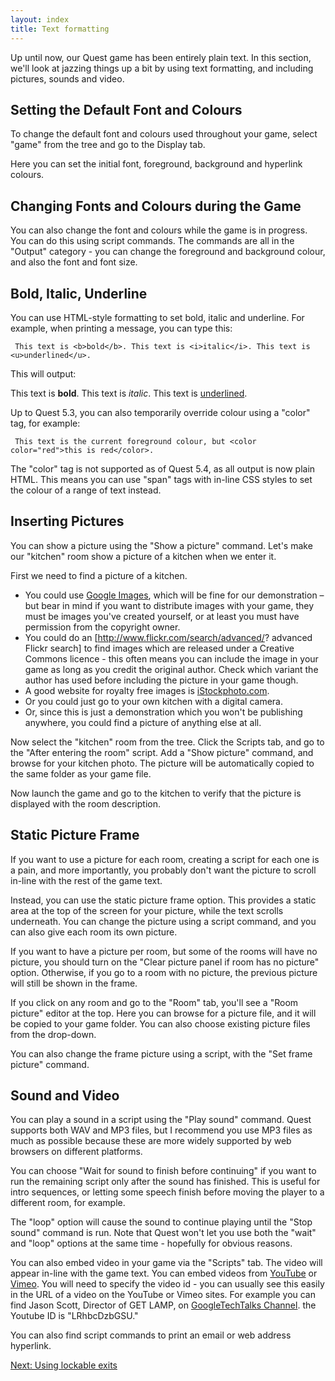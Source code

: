 ```yaml
---
layout: index
title: Text formatting
---
```


Up until now, our Quest game has been entirely plain text. In this section, we'll look at jazzing things up a bit by using text formatting, and including pictures, sounds and video.

Setting the Default Font and Colours
------------------------------------

To change the default font and colours used throughout your game, select "game" from the tree and go to the Display tab.

Here you can set the initial font, foreground, background and hyperlink colours.

Changing Fonts and Colours during the Game
------------------------------------------

You can also change the font and colours while the game is in progress. You can do this using script commands. The commands are all in the "Output" category - you can change the foreground and background colour, and also the font and font size.

Bold, Italic, Underline
-----------------------

You can use HTML-style formatting to set bold, italic and underline. For example, when printing a message, you can type this:

     This text is <b>bold</b>. This text is <i>italic</i>. This text is <u>underlined</u>.

This will output:

This text is <b>bold</b>. This text is <i>italic</i>. This text is <u>underlined</u>.

Up to Quest 5.3, you can also temporarily override colour using a "color" tag, for example:

     This text is the current foreground colour, but <color color="red">this is red</color>.

The "color" tag is not supported as of Quest 5.4, as all output is now plain HTML. This means you can use "span" tags with in-line CSS styles to set the colour of a range of text instead.

Inserting Pictures
------------------

You can show a picture using the "Show a picture" command. Let's make our "kitchen" room show a picture of a kitchen when we enter it.

First we need to find a picture of a kitchen.

-   You could use [Google Images](http://images.google.com), which will be fine for our demonstration – but bear in mind if you want to distribute images with your game, they must be images you've created yourself, or at least you must have permission from the copyright owner.
-   You could do an [<http://www.flickr.com/search/advanced/>? advanced Flickr search] to find images which are released under a Creative Commons licence - this often means you can include the image in your game as long as you credit the original author. Check which variant the author has used before including the picture in your game though.
-   A good website for royalty free images is [iStockphoto.com](http://www.istockphoto.com).
-   Or you could just go to your own kitchen with a digital camera.
-   Or, since this is just a demonstration which you won't be publishing anywhere, you could find a picture of anything else at all.

Now select the "kitchen" room from the tree. Click the Scripts tab, and go to the "After entering the room" script. Add a "Show picture" command, and browse for your kitchen photo. The picture will be automatically copied to the same folder as your game file.

Now launch the game and go to the kitchen to verify that the picture is displayed with the room description.

Static Picture Frame
--------------------

If you want to use a picture for each room, creating a script for each one is a pain, and more importantly, you probably don't want the picture to scroll in-line with the rest of the game text.

Instead, you can use the static picture frame option. This provides a static area at the top of the screen for your picture, while the text scrolls underneath. You can change the picture using a script command, and you can also give each room its own picture.

If you want to have a picture per room, but some of the rooms will have no picture, you should turn on the "Clear picture panel if room has no picture" option. Otherwise, if you go to a room with no picture, the previous picture will still be shown in the frame.

If you click on any room and go to the "Room" tab, you'll see a "Room picture" editor at the top. Here you can browse for a picture file, and it will be copied to your game folder. You can also choose existing picture files from the drop-down.

You can also change the frame picture using a script, with the "Set frame picture" command.

Sound and Video
---------------

You can play a sound in a script using the "Play sound" command. Quest supports both WAV and MP3 files, but I recommend you use MP3 files as much as possible because these are more widely supported by web browsers on different platforms.

You can choose "Wait for sound to finish before continuing" if you want to run the remaining script only after the sound has finished. This is useful for intro sequences, or letting some speech finish before moving the player to a different room, for example.

The "loop" option will cause the sound to continue playing until the "Stop sound" command is run. Note that Quest won't let you use both the "wait" and "loop" options at the same time - hopefully for obvious reasons.

You can also embed video in your game via the "Scripts" tab. The video will appear in-line with the game text. You can embed videos from [YouTube](http://www.youtube.com) or [Vimeo](http://www.vimeo.com). You will need to specify the video id - you can usually see this easily in the URL of a video on the YouTube or Vimeo sites. For example you can find Jason Scott, Director of GET LAMP, on [GoogleTechTalks Channel](http://youtu.be/LRhbcDzbGSU). the Youtube ID is "LRhbcDzbGSU."

You can also find script commands to print an email or web address hyperlink.

[Next: Using lockable exits](using_lockable_exits.html)